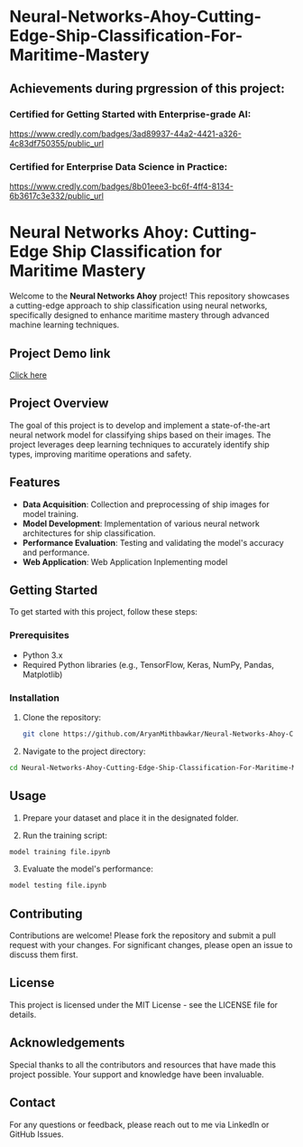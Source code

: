 # Neural-Networks-Ahoy-Cutting-Edge-Ship-Classification-For-Maritime-Mastery

## **Achievements during prgression of this project**:
### Certified for Getting Started with Enterprise-grade AI:
https://www.credly.com/badges/3ad89937-44a2-4421-a326-4c83df750355/public_url

### Certified for Enterprise Data Science in Practice:
https://www.credly.com/badges/8b01eee3-bc6f-4ff4-8134-6b3617c3e332/public_url
# Neural Networks Ahoy: Cutting-Edge Ship Classification for Maritime Mastery

Welcome to the **Neural Networks Ahoy** project! This repository showcases a cutting-edge approach to ship classification using neural networks, specifically designed to enhance maritime mastery through advanced machine learning techniques.

## Project Demo link
[Click here](https://huggingface.co/spaces/AronWolverine/shipclassification)

## Project Overview

The goal of this project is to develop and implement a state-of-the-art neural network model for classifying ships based on their images. The project leverages deep learning techniques to accurately identify ship types, improving maritime operations and safety.

## Features

- **Data Acquisition**: Collection and preprocessing of ship images for model training.
- **Model Development**: Implementation of various neural network architectures for ship classification.
- **Performance Evaluation**: Testing and validating the model's accuracy and performance.
- **Web Application**: Web Application Inplementing model

## Getting Started

To get started with this project, follow these steps:

### Prerequisites

- Python 3.x
- Required Python libraries (e.g., TensorFlow, Keras, NumPy, Pandas, Matplotlib)

### Installation

1. Clone the repository:
   ```bash
   git clone https://github.com/AryanMithbawkar/Neural-Networks-Ahoy-Cutting-Edge-Ship-Classification-For-Maritime-Mastery.git
   ```
2. Navigate to the project directory:
  ```bash
  cd Neural-Networks-Ahoy-Cutting-Edge-Ship-Classification-For-Maritime-Mastery
  ```

## Usage
1. Prepare your dataset and place it in the designated folder.

2. Run the training script:
  ```bash
  model training file.ipynb
  ```
3. Evaluate the model's performance:
  ```bash
  model testing file.ipynb
  ```

## Contributing
Contributions are welcome! Please fork the repository and submit a pull request with your changes. For significant changes, please open an issue to discuss them first.

## License
This project is licensed under the MIT License - see the LICENSE file for details.

## Acknowledgements
Special thanks to all the contributors and resources that have made this project possible. Your support and knowledge have been invaluable.

## Contact
For any questions or feedback, please reach out to me via LinkedIn or GitHub Issues.
